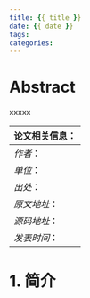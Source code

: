 ```yaml
---
title: {{ title }}
date: {{ date }}
tags:
categories: 
---
```


# Abstract

xxxxx



| **论文相关信息：** |
| ------------------ |
| *作者*：           |
| *单位*：           |
| *出处*：           |
| *原文地址*：       |
| *源码地址*：       |
| *发表时间*：       |

# 1. 简介

